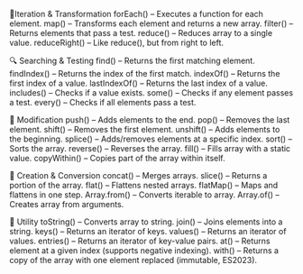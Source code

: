 🔄Iteration & Transformation
forEach() – Executes a function for each element.
map() – Transforms each element and returns a new array.
filter() – Returns elements that pass a test.
reduce() – Reduces array to a single value.
reduceRight() – Like reduce(), but from right to left.

🔍 Searching & Testing
find() – Returns the first matching element.
findIndex() – Returns the index of the first match.
indexOf() – Returns the first index of a value.
lastIndexOf() – Returns the last index of a value.
includes() – Checks if a value exists.
some() – Checks if any element passes a test.
every() – Checks if all elements pass a test.

🔄 Modification
push() – Adds elements to the end.
pop() – Removes the last element.
shift() – Removes the first element.
unshift() – Adds elements to the beginning.
splice() – Adds/removes elements at a specific index.
sort() – Sorts the array.
reverse() – Reverses the array.
fill() – Fills array with a static value.
copyWithin() – Copies part of the array within itself.

🧩 Creation & Conversion
concat() – Merges arrays.
slice() – Returns a portion of the array.
flat() – Flattens nested arrays.
flatMap() – Maps and flattens in one step.
Array.from() – Converts iterable to array.
Array.of() – Creates array from arguments.

🧪 Utility
toString() – Converts array to string.
join() – Joins elements into a string.
keys() – Returns an iterator of keys.
values() – Returns an iterator of values.
entries() – Returns an iterator of key-value pairs.
at() – Returns element at a given index (supports negative indexing).
with() – Returns a copy of the array with one element replaced (immutable, ES2023).